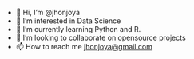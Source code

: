 - 👋 Hi, I’m @jhonjoya
- 👀 I’m interested in Data Science
- 🌱 I’m currently learning Python and R.
- 💞️ I’m looking to collaborate on opensource projects
- 📫 How to reach me jhonjoya@gmail.com

<!---
jhonjoya/jhonjoya is a ✨ special ✨ repository because its `README.md` (this file) appears on your GitHub profile.
You can click the Preview link to take a look at your changes.
--->
